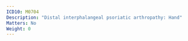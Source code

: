 ```yaml
---
ICD10: M0704
Description: "Distal interphalangeal psoriatic arthropathy: Hand"
Matters: No
Weight: 0
---
```

